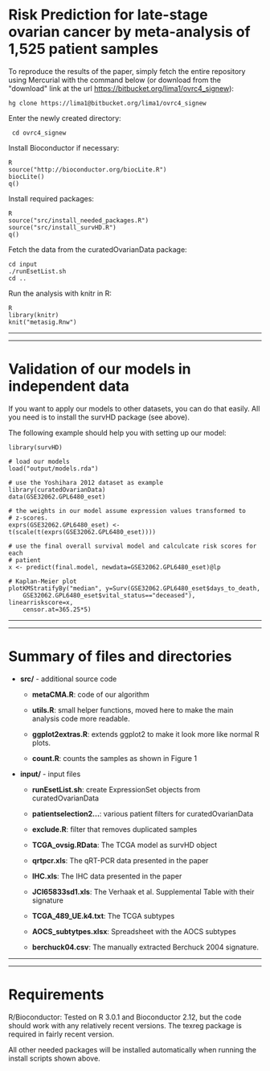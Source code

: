 # Risk Prediction for late-stage ovarian cancer by meta-analysis of 1,525 patient samples

To reproduce the results of the
paper, simply fetch the entire repository using Mercurial with the
command below (or download from the "download" link at the url
<https://bitbucket.org/lima1/ovrc4_signew>):

	hg clone https://lima1@bitbucket.org/lima1/ovrc4_signew


Enter the newly created directory: 

     cd ovrc4_signew

Install Bioconductor if necessary:

    R
    source("http://bioconductor.org/biocLite.R")
    biocLite()
    q()

Install required packages:

    R    
    source("src/install_needed_packages.R")
    source("src/install_survHD.R")
    q()

Fetch the data from the curatedOvarianData package:

    cd input
    ./runEsetList.sh
    cd ..

Run the analysis with knitr in R:

    R    
    library(knitr)
    knit("metasig.Rnw")

------------------------------------------------------
------------------------------------------------------
# Validation of our models in independent data

If you want to apply our models to other datasets, you can do that easily. All
you need is to install the survHD package (see above).

The following example should help you with setting up our model:

    library(survHD)

    # load our models
    load("output/models.rda")

    # use the Yoshihara 2012 dataset as example
    library(curatedOvarianData)
    data(GSE32062.GPL6480_eset)
    
    # the weights in our model assume expression values transformed to
    # z-scores. 
    exprs(GSE32062.GPL6480_eset) <- t(scale(t(exprs(GSE32062.GPL6480_eset))))

    # use the final overall survival model and calculcate risk scores for each
    # patient
    x <- predict(final.model, newdata=GSE32062.GPL6480_eset)@lp

    # Kaplan-Meier plot
    plotKMStratifyBy("median", y=Surv(GSE32062.GPL6480_eset$days_to_death,
        GSE32062.GPL6480_eset$vital_status=="deceased"), linearriskscore=x,
        censor.at=365.25*5)



------------------------------------------------------
------------------------------------------------------
# Summary of files and directories

* **src/**  - additional source code

    * **metaCMA.R**: code of our algorithm

    * **utils.R**: small helper functions, moved here to make the main
     analysis code more readable.

    * **ggplot2extras.R**: extends ggplot2 to make it look more like normal 
      R plots.   

    * **count.R**: counts the samples as shown in Figure 1 


* **input/** - input files

    * **runEsetList.sh**: create ExpressionSet objects from curatedOvarianData

    * **patientselection2...**: various patient filters for curatedOvarianData

    * **exclude.R**: filter that removes duplicated samples

    * **TCGA_ovsig.RData**: The TCGA model as survHD object 

    * **qrtpcr.xls**: The qRT-PCR data presented in the paper

    * **IHC.xls**: The IHC data presented in the paper

    * **JCI65833sd1.xls**: The Verhaak et al. Supplemental Table with their
        signature    
        
    * **TCGA_489_UE.k4.txt**: The TCGA subtypes

    * **AOCS_subtytpes.xlsx**: Spreadsheet with the AOCS subtypes

    * **berchuck04.csv**: The manually extracted Berchuck 2004 signature.

------------------------------------------------------
------------------------------------------------------
# Requirements #

R/Bioconductor: Tested on R 3.0.1 and Bioconductor 2.12, but the
code should work with any relatively recent versions. The texreg package is
required in fairly recent version.

All other needed packages will be installed automatically when running
the install scripts shown above.

